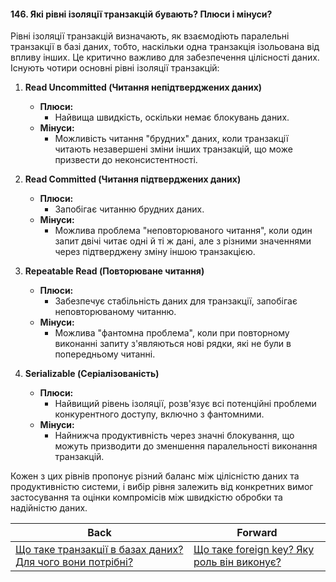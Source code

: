 #### 146. Які рівні ізоляції транзакцій бувають? Плюси і мінуси?

Рівні ізоляції транзакцій визначають, як взаємодіють паралельні транзакції в базі даних, тобто, наскільки одна транзакція ізольована від впливу інших. Це критично важливо для забезпечення цілісності даних. Існують чотири основні рівні ізоляції транзакцій:

1. **Read Uncommitted (Читання непідтверджених даних)**
   - **Плюси:**
     - Найвища швидкість, оскільки немає блокувань даних.
   - **Мінуси:**
     - Можливість читання "брудних" даних, коли транзакції читають незавершені зміни інших транзакцій, що може призвести до неконсистентності.

2. **Read Committed (Читання підтверджених даних)**
   - **Плюси:**
     - Запобігає читанню брудних даних.
   - **Мінуси:**
     - Можлива проблема "неповторюваного читання", коли один запит двічі читає одні й ті ж дані, але з різними значеннями через підтверджену зміну іншою транзакцією.

3. **Repeatable Read (Повторюване читання)**
   - **Плюси:**
     - Забезпечує стабільність даних для транзакції, запобігає неповторюваному читанню.
   - **Мінуси:**
     - Можлива "фантомна проблема", коли при повторному виконанні запиту з'являються нові рядки, які не були в попередньому читанні.

4. **Serializable (Серіалізованість)**
   - **Плюси:**
     - Найвищий рівень ізоляції, розв'язує всі потенційні проблеми конкурентного доступу, включно з фантомними.
   - **Мінуси:**
     - Найнижча продуктивність через значні блокування, що можуть призводити до зменшення паралельності виконання транзакцій.

Кожен з цих рівнів пропонує різний баланс між цілісністю даних та продуктивністю системи, і вибір рівня залежить від конкретних вимог застосування та оцінки компромісів між швидкістю обробки та надійністю даних.

| Back | Forward |
|---|---|
| [Що таке транзакції в базах даних? Для чого вони потрібні?](/ua/middle/database/what-are-transactions-in-databases-and-what-is-their-purpose.md)  | [Що таке foreign key? Яку роль він виконує?](/ua/middle/database/what-is-a-foreign-key-and-what-role-does-it-play.md) |